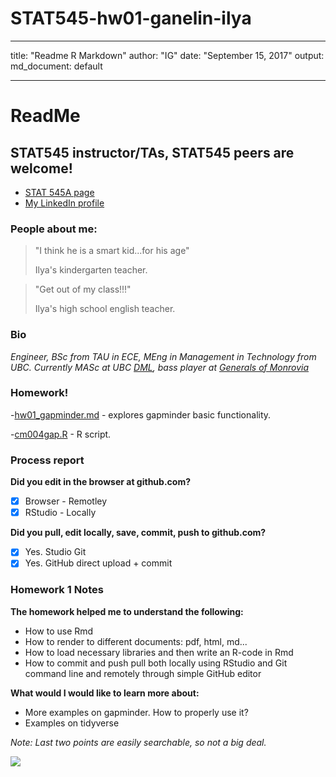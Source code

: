 # STAT545-hw01-ganelin-ilya
---
title: "Readme R Markdown"
author: "IG"
date: "September 15, 2017"
output:
  md_document: default
  
---


# ReadMe 

## STAT545 instructor/TAs, STAT545 peers are welcome!


- [STAT 545A page](http://stat545.com/)
- [My LinkedIn profile](https://www.linkedin.com/in/ganelin/)

### People about me:

> "I think he is a smart kid...for his age"
>
> Ilya's kindergarten teacher.

> "Get out of my class!!!"
>
> Ilya's high school english teacher.

### Bio
*Engineer, BSc from TAU in ECE, MEng in Management in Technology from UBC. Currently MASc at UBC [DML](http://dml.ece.ubc.ca/), bass player at [Generals of Monrovia](https://generalsofmonrovia.bandcamp.com/)*



### Homework!

-[hw01_gapminder.md]( STAT545-hw01-ganelin-ilya/hw01_gapminder.md ) - explores gapminder basic functionality.

-[cm004gap.R](STAT545-hw01-ganelin-ilya/cm004gap.R) - R script.



### Process report

**Did you edit in the browser at github.com?**

- [x] Browser - Remotley
- [x] RStudio - Locally

**Did you pull, edit locally, save, commit, push to github.com?**

- [x] Yes. Studio Git
- [x] Yes. GitHub direct upload + commit

### Homework 1 Notes

**The homework helped me to understand the following:**

- How to use Rmd
- How to render to different documents: pdf, html, md...
- How to load necessary libraries and then write an R-code in Rmd
- How to commit and push pull both locally using RStudio and Git command line and remotely through simple GitHub editor

**What would I would like to learn more about:**

- More examples on gapminder. How to properly use it?
- Examples on tidyverse

*Note: Last two points are easily searchable, so not a big deal.*

![](http://www.erauscher.com/uploads/5/9/1/3/59136803/764014668.jpg)

